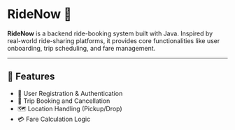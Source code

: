 # RideNow 🚗

**RideNow** is a backend ride-booking system built with Java. Inspired by real-world ride-sharing platforms, it provides core functionalities like user onboarding, trip scheduling, and fare management.

---

## 📌 Features

- 🧍 User Registration & Authentication
- 📍 Trip Booking and Cancellation
- 🗺️ Location Handling (Pickup/Drop)
- 💳 Fare Calculation Logic
